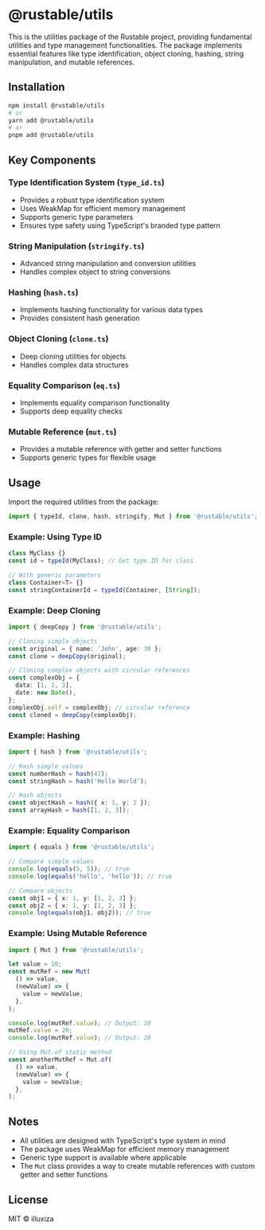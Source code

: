 # @rustable/utils

This is the utilities package of the Rustable project, providing fundamental utilities and type management functionalities. The package implements essential features like type identification, object cloning, hashing, string manipulation, and mutable references.

## Installation

```bash
npm install @rustable/utils
# or
yarn add @rustable/utils
# or
pnpm add @rustable/utils
```

## Key Components

### Type Identification System (`type_id.ts`)

- Provides a robust type identification system
- Uses WeakMap for efficient memory management
- Supports generic type parameters
- Ensures type safety using TypeScript's branded type pattern

### String Manipulation (`stringify.ts`)

- Advanced string manipulation and conversion utilities
- Handles complex object to string conversions

### Hashing (`hash.ts`)

- Implements hashing functionality for various data types
- Provides consistent hash generation

### Object Cloning (`clone.ts`)

- Deep cloning utilities for objects
- Handles complex data structures

### Equality Comparison (`eq.ts`)

- Implements equality comparison functionality
- Supports deep equality checks

### Mutable Reference (`mut.ts`)

- Provides a mutable reference with getter and setter functions
- Supports generic types for flexible usage

## Usage

Import the required utilities from the package:

```typescript
import { typeId, clone, hash, stringify, Mut } from '@rustable/utils';
```

### Example: Using Type ID

```typescript
class MyClass {}
const id = typeId(MyClass); // Get type ID for class

// With generic parameters
class Container<T> {}
const stringContainerId = typeId(Container, [String]);
```

### Example: Deep Cloning

```typescript
import { deepCopy } from '@rustable/utils';

// Cloning simple objects
const original = { name: 'John', age: 30 };
const clone = deepCopy(original);

// Cloning complex objects with circular references
const complexObj = {
  data: [1, 2, 3],
  date: new Date(),
};
complexObj.self = complexObj; // circular reference
const cloned = deepCopy(complexObj);
```

### Example: Hashing

```typescript
import { hash } from '@rustable/utils';

// Hash simple values
const numberHash = hash(42);
const stringHash = hash('Hello World');

// Hash objects
const objectHash = hash({ x: 1, y: 2 });
const arrayHash = hash([1, 2, 3]);
```

### Example: Equality Comparison

```typescript
import { equals } from '@rustable/utils';

// Compare simple values
console.log(equals(5, 5)); // true
console.log(equals('hello', 'hello')); // true

// Compare objects
const obj1 = { x: 1, y: [1, 2, 3] };
const obj2 = { x: 1, y: [1, 2, 3] };
console.log(equals(obj1, obj2)); // true
```

### Example: Using Mutable Reference

```typescript
import { Mut } from '@rustable/utils';

let value = 10;
const mutRef = new Mut(
  () => value,
  (newValue) => {
    value = newValue;
  },
);

console.log(mutRef.value); // Output: 10
mutRef.value = 20;
console.log(mutRef.value); // Output: 20

// Using Mut.of static method
const anotherMutRef = Mut.of(
  () => value,
  (newValue) => {
    value = newValue;
  },
);
```

## Notes

- All utilities are designed with TypeScript's type system in mind
- The package uses WeakMap for efficient memory management
- Generic type support is available where applicable
- The `Mut` class provides a way to create mutable references with custom getter and setter functions

## License

MIT © illuxiza
